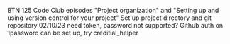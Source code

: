 BTN 125 Code Club episodes "Project organization" and  "Setting up and using version control for your project" 
Set up project directory and git repository
02/10/23 need token, password not supported? Github auth on 1password can be set up, try creditial_helper


